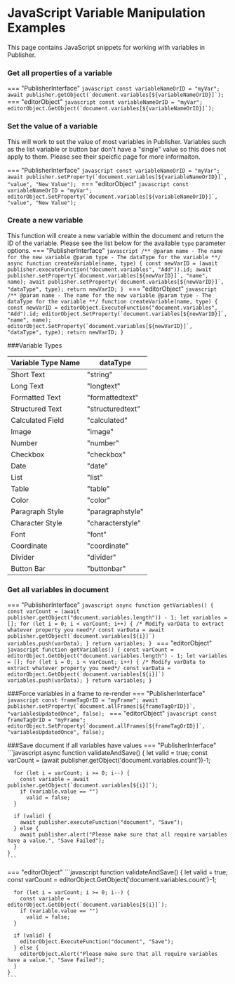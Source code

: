 # JavaScript Variable Manipulation Examples

This page contains JavaScript snippets for working with variables in Publisher.

### Get all properties of a variable
=== "PublisherInterface"
    ```javascript
    const variableNameOrID = "myVar";
    await publisher.getObject(`document.variables[${variableNameOrID}]`);
    ```
=== "editorObject"
    ```javascript
    const variableNameOrID = "myVar";
    editorObject.GetObject(`document.variables[${variableNameOrID}]`);
    ```

### Set the value of a variable
This will work to set the value of most variables in Publisher. Variables such as the list variable or button bar don't have a "single" value so this does not apply to them. Please see their speicfic page for more informaiton.

=== "PublisherInterface"
    ```javascript
    const variableNameOrID = "myVar";
    await publisher.setProperty(`document.variables[${variableNameOrID}]`, "value", "New Value");
    ```
=== "editorObject"
    ```javascript
    const variableNameOrID = "myVar";
    editorObject.SetProperty(`document.variables[${variableNameOrID}]`, "value", "New Value");
    ```


### Create a new variable

This function will create a new variable within the document and return the ID of the variable. Please see the list below for the available `type` parameter options.
=== "PublisherInterface"
    ```javascript
    /**
    @param name - The name for the new variable
    @param type - The dataType for the variable
    **/
    async function createVariable(name, type) {
      const newVarID = (await publisher.executeFunction("document.variables", "Add")).id;
      await publisher.setProperty(`document.variables[${newVarID}]`, "name", name);
      await publisher.setProperty(`document.variables[${newVarID}]`, "dataType", type);
      return newVarID;
    }
    ```
=== "editorObject"
    ```javascript
    /**
    @param name - The name for the new variable
    @param type - The dataType for the variable
    **/
    function createVariable(name, type) {
      const newVarID = editorObject.ExecuteFunction("document.variables", "Add").id;
      editorObject.SetProperty(`document.variables[${newVarID}]`, "name", name);
      editorObject.SetProperty(`document.variables[${newVarID}]`, "dataType", type);
      return newVarID;
    }
    ```

###Variable Types

|Variable Type Name|dataType|
|------------------|--------|
|Short Text | "string"|
|Long Text | "longtext"|
|Formatted Text | "formattedtext"|
|Structured Text | "structuredtext"|
|Calculated Field | "calculated"|
|Image | "image"|
|Number | "number"|
|Checkbox | "checkbox"|
|Date | "date"|
|List | "list"|
|Table | "table"|
|Color | "color"|
|Paragraph Style | "paragraphstyle"|
|Character Style | "characterstyle"|
|Font | "font"|
|Coordinate | "coordinate"|
|Divider | "divider"|
|Button Bar | "buttonbar"|

### Get all variables in document
=== "PublisherInterface"
    ```javascript
    async function getVariables() {
      const varCount = (await publisher.getObject("document.variables.length")) - 1;
      let variables = [];
      for (let i = 0; i < varCount; i++) {
        /* Modify varData to extract whatever property you need*/
        const varData = await publisher.getObject(`document.variables[${i}]`)
        variables.push(varData);
      }
      return variables;
    }
    ```
=== "editorObject"
    ```javascript
    function getVariables() {
      const varCount = editorObject.GetObject("document.variables.length") - 1;
      let variables = [];
      for (let i = 0; i < varCount; i++) {
        /* Modify varData to extract whatever property you need*/
        const varData = editorObject.GetObject(`document.variables[${i}]`)
        variables.push(varData);
      }
      return variables;
    }
    ```


###Force variables in a frame to re-render
=== "PublisherInterface"
    ```javascript
    const frameTagOrID = "myFrame";
    await publisher.setProperty(`document.allFrames[${frameTagOrID}]`, "variablesUpdatedOnce", false);
    ```
=== "editorObject"
    ```javascript
    const frameTagOrID = "myFrame";
    editorObject.SetProperty(`document.allFrames[${frameTagOrID}]`, "variablesUpdatedOnce", false);
    ```

###Save document if all variables have values
=== "PublisherInterface"
    ```javascript
    async function validateAndSave() {
      let valid = true;
      const varCount = (await publisher.getObject('document.variables.count'))-1;

      for (let i = varCount; i >= 0; i--) {
        const variable = await publisher.getObject(`document.variables[${i}]`);
        if (variable.value == "")
          valid = false;
      }

      if (valid) {
        await publisher.executeFunction("document", "Save");
      } else {
        await publisher.alert("Please make sure that all require variables have a value.", "Save Failed");
      }
    }
    ```
=== "editorObject"
    ```javascript
    function validateAndSave() {
      let valid = true;
      const varCount = editorObject.GetObject('document.variables.count')-1;

      for (let i = varCount; i >= 0; i--) {
        const variable = editorObject.GetObject(`document.variables[${i}]`);
        if (variable.value == "")
          valid = false;
      }

      if (valid) {
        editorObject.ExecuteFunction("document", "Save");
      } else {
        editorObject.Alert("Please make sure that all require variables have a value.", "Save Failed");
      }
    }
    ```
